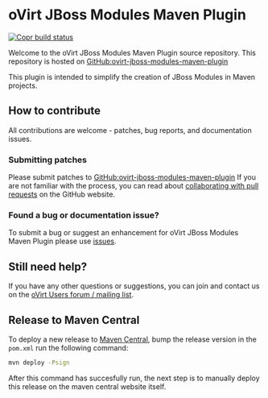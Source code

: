 # oVirt JBoss Modules Maven Plugin

[![Copr build status](https://copr.fedorainfracloud.org/coprs/ovirt/ovirt-master-snapshot/package/ovirt-jboss-modules-maven-plugin/status_image/last_build.png)](https://copr.fedorainfracloud.org/coprs/ovirt/ovirt-master-snapshot/package/ovirt-jboss-modules-maven-plugin/)

Welcome to the oVirt JBoss Modules Maven Plugin source repository.
This repository is hosted on [GitHub:ovirt-jboss-modules-maven-plugin](https://github.com/oVirt/ovirt-jboss-modules-maven-plugin)

This plugin is intended to simplify the creation of JBoss Modules in
Maven projects.

## How to contribute

All contributions are welcome - patches, bug reports, and documentation issues.

### Submitting patches

Please submit patches to [GitHub:ovirt-jboss-modules-maven-plugin](https://github.com/oVirt/ovirt-jboss-modules-maven-plugin)
 If you are not familiar with the process, you can read about [collaborating with pull requests](https://docs.github.com/en/pull-requests/collaborating-with-pull-requests/proposing-changes-to-your-work-with-pull-requests) on the GitHub website.

### Found a bug or documentation issue?
To submit a bug or suggest an enhancement for oVirt JBoss Modules Maven Plugin please use [issues](https://github.com/oVirt/ovirt-jboss-modules-maven-plugin/issues).

## Still need help?

If you have any other questions or suggestions, you can join and contact us on the [oVirt Users forum / mailing list](https://lists.ovirt.org/admin/lists/users.ovirt.org/).

## Release to Maven Central

To deploy a new release to [Maven Central](https://central.sonatype.com/artifact/org.ovirt.maven.plugins/ovirt-jboss-modules-maven-plugin), bump the release version in the `pom.xml` run the following command:

```bash
mvn deploy -Psign
```
After this command has succesfully run, the next step is to manually deploy this release on the maven central website itself.
